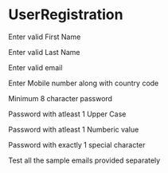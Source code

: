 # UserRegistration
Enter valid First Name

Enter valid Last Name

Enter valid email

Enter Mobile number along with country code

Minimum 8 character password

Password with atleast 1 Upper Case

Password with atleast 1 Numberic value

Password with exactly 1 special character

Test all the sample emails provided separately
